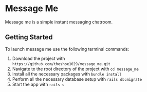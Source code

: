 # Message Me #

Message me is a simple instant messaging chatroom.

## Getting Started ##
To launch message me use the following terminal commands:
1. Download the project with `https://github.com/theshoe1029/message_me.git`
2. Navigate to the root directory of the project with `cd message_me`
3. Install all the necessary packages with `bundle install`
4. Perform all the necessary database setup with `rails db:migrate`
5. Start the app with `rails s`
